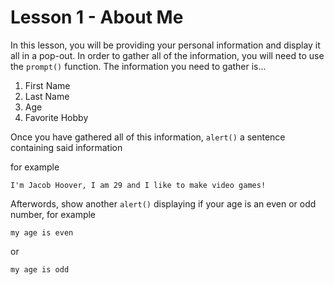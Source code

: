 # Lesson 1 - About Me

In this lesson, you will be providing your personal information and display it all in a pop-out. In order to gather all of the information, you will need to use the ```prompt()``` function. The information you need to gather is...

1. First Name
2. Last Name
3. Age
4. Favorite Hobby


Once you have gathered all of this information, ```alert()``` a sentence containing said information

for example 
```
I'm Jacob Hoover, I am 29 and I like to make video games!
```

Afterwords, show another ```alert()``` displaying if your age is an even or odd number, for example

```
my age is even
```

or 

```
my age is odd
```
